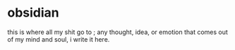 # obsidian

this is where all my shit go to ; any thought, idea, or emotion that comes out of my mind and soul, i write it here. 